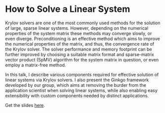 How to Solve a Linear System
============================

Krylov solvers are one of the most commonly used methods for the solution of
large, sparse linear systems. However, depending on the numerical properties of
the system matrix these methods may converge slowly, or even diverge.
Preconditioning is an effective method which aims to improve the numerical
properties of the matrix, and thus, the convergence rate of the Krylov solver.
The solver performance and memory footprint can be further improved by choosing
a suitable matrix format and sparse-matrix vector product (SpMV) algorithm for
the system matrix in question, or even employ a matrix-free method.

In this talk, I describe various components required for effective solution of
linear systems via Krylov solvers. I also present the Ginkgo framework
developed by our group, which aims at removing the burder from the application
scientist when solving linear systems, while also enabling easy extensibility
with custom components needed by distinct applications.

Get the slides
[here](https://github.com/gflegar/talks/raw/master/rwth_aachen_2018_09/slides.pdf).

